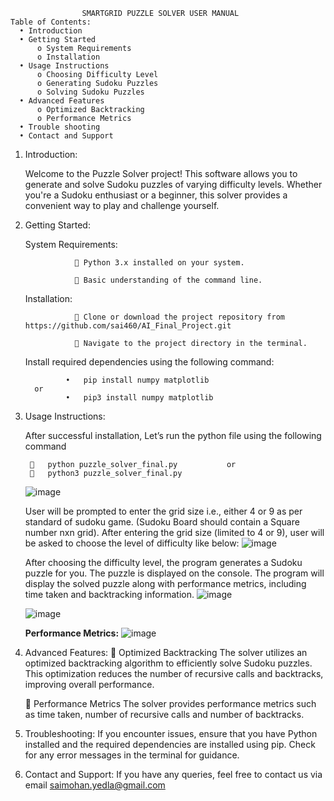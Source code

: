
				   	SMARTGRID PUZZLE SOLVER USER MANUAL
	Table of Contents:
      •	Introduction
      •	Getting Started
          o	System Requirements
          o	Installation
      •	Usage Instructions
          o	Choosing Difficulty Level
          o	Generating Sudoku Puzzles
          o	Solving Sudoku Puzzles
      •	Advanced Features
          o	Optimized Backtracking
          o	Performance Metrics
      •	Trouble shooting
      •	Contact and Support
      
1. Introduction:
 
   Welcome to the Puzzle Solver project! This software allows you to generate and solve Sudoku puzzles of varying difficulty levels. Whether you're a Sudoku enthusiast or a beginner, this solver provides a convenient way to play and challenge yourself.
   

 
2. Getting Started:
   
   System Requirements:
   
				  	Python 3.x installed on your system.
   
				  	Basic understanding of the command line.
   
      Installation:
   
				  	Clone or download the project repository from https://github.com/sai460/AI_Final_Project.git
			   
				  	Navigate to the project directory in the terminal.
      Install required dependencies using the following command:
   
	  			•	pip install numpy matplotlib
	 	 or	
	  			•	pip3 install numpy matplotlib

3. Usage Instructions:

   
	After successful installation, Let’s run the python file using the following command

			python puzzle_solver_final.py			or
			python3 puzzle_solver_final.py
   ![image](https://github.com/sai460/AI_Final_Project/assets/52188773/41c3f949-61b5-4bd2-8cc4-756c75ff95f2)

	User will be prompted to enter the grid size i.e., either 4 or 9 as per standard of sudoku game. (Sudoku Board should contain a Square number nxn grid).
	After entering the grid size (limited to 4 or 9), user will be asked to choose the level of difficulty like below:
		![image](https://github.com/sai460/AI_Final_Project/assets/52188773/2a04d0fc-84e3-457f-9231-dac40309e94c)

	After choosing the difficulty level, the program generates a Sudoku puzzle for you.
	The puzzle is displayed on the console.
	The program will display the solved puzzle along with performance metrics, including time taken and backtracking information.
  			![image](https://github.com/sai460/AI_Final_Project/assets/52188773/d3ece236-60a7-4335-a2e9-e88c3f1f215b)


	![image](https://github.com/sai460/AI_Final_Project/assets/52188773/c80733d5-8ca9-414d-b842-5c3e0d290349)
	
	
 
 	**Performance Metrics:**
	  			![image](https://github.com/sai460/AI_Final_Project/assets/52188773/693d1e53-6e04-4160-9b21-06afb9f4e516)

5. Advanced Features:
		Optimized Backtracking
		The solver utilizes an optimized backtracking algorithm to efficiently solve Sudoku puzzles.
		This optimization reduces the number of recursive calls and backtracks, improving overall performance.
		
		Performance Metrics
		The solver provides performance metrics such as time taken, number of recursive calls and number of backtracks.

		
6. Troubleshooting:
		If you encounter issues, ensure that you have Python installed and the required dependencies are installed using pip.
		Check for any error messages in the terminal for guidance.
	
7. Contact and Support:
		If you have any queries, feel free to contact us via email saimohan.yedla@gmail.com

